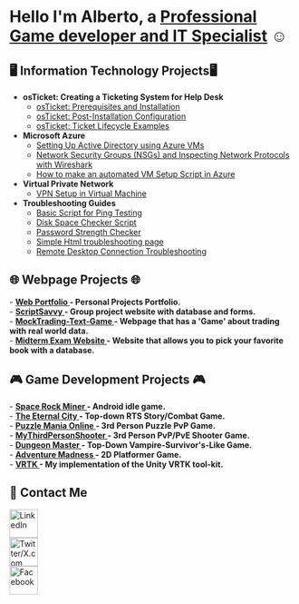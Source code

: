 <h1>Hello I'm Alberto, a <a href="www.linkedin.com/in/alberto-mcwhirter-javier-64413078/">Professional Game developer and IT Specialist</a> ☺ </h1>

<h2>🖥️ Information Technology Projects🖥</h2>

- <b> osTicket: Creating a Ticketing System for Help Desk </b>
  - [osTicket: Prerequisites and Installation](https://github.com/xmen12cc/osticket-prereqs)
  - [osTicket: Post-Installation Configuration](https://github.com/xmen12cc/osTicket-post-install-config)
  - [osTicket: Ticket Lifecycle Examples](https://github.com/xmen12cc/ticket-lifecycle)
- <b>Microsoft Azure</b>
  - [Setting Up Active Directory using Azure VMs](https://github.com/xmen12cc/configure-ad)
  - [Network Security Groups (NSGs) and Inspecting Network Protocols with Wireshark](https://github.com/xmen12cc/azure-network-protocols)
  - [How to make an automated VM Setup Script in Azure](https://github.com/xmen12cc/VMSetupScriptAzure)
- <b>Virtual Private Network</b>
  - [VPN Setup in Virtual Machine ](https://github.com/xmen12cc/Setting-Up-A-VPN)
- <b>Troubleshooting Guides</b>
  - [Basic Script for Ping Testing](https://github.com/xmen12cc/PingTestingScript)
  - [Disk Space Checker Script](https://github.com/xmen12cc/DiskSpaceCheckerScript)
  - [Password Strength Checker](https://github.com/xmen12cc/PasswordStrengthChecker)
  - [Simple Html troubleshooting page](https://github.com/xmen12cc/SimpleHTMLSupportPage)
  - [Remote Desktop Connection Troubleshooting](https://github.com/xmen12cc/RemoteDesktopTroubleshooting)

<h2>🌐 Webpage Projects 🌐</h2>
- <b> <a href="https://github.com/xmen12cc/Webdev"> Web Portfolio </a> - Personal Projects Portfolio. </b> <br>
- <b> <a href="https://github.com/xmen12cc/scriptsavvy_comp229_groupproject"> ScriptSavvy </a> - Group project website with database and forms. </b> <br>
- <b> <a href="https://github.com/xmen12cc/mocktrading-text-game"> MockTrading-Text-Game </a> - Webpage that has a 'Game' about trading with real world data. </b> <br>
- <b> <a href="https://github.com/xmen12cc/COMP229-F2020-Midterm-301203948"> Midterm Exam Website </a> - Website that allows you to pick your favorite book with a database. </b> <br>


<h2>🎮 Game Development Projects 🎮</h2>
  - <b> <a href="https://github.com/xmen12cc/IdleGame"> Space Rock Miner </a> - Android idle game. </b> <br>
  - <b> <a href="https://github.com/xmen12cc/TheEternalCity"> The Eternal City </a> - Top-down RTS Story/Combat Game. </b> <br>
  - <b> <a href="https://github.com/xmen12cc/PuzzleMania"> Puzzle Mania Online </a> - 3rd Person Puzzle PvP Game. </b> <br>
  - <b> <a href="https://github.com/xmen12cc/MyThirdPersonShooter"> MyThirdPersonShooter </a> - 3rd Person PvP/PvE Shooter Game. </b> <br>
  - <b> <a href="https://github.com/xmen12cc/DungeonMaster"> Dungeon Master </a> - Top-Down Vampire-Survivor's-Like Game. </b> <br>
  - <b> <a href="https://github.com/xmen12cc/AdventureMadness"> Adventure Madness </a> - 2D Platformer Game. </b> <br>
  - <b> <a href="https://github.com/xmen12cc/VRTK"> VRTK </a> - My implementation of the Unity VRTK tool-kit. </b> <br>

<h2>📩 Contact Me</h2>

<a href="https://www.linkedin.com/in/alberto-mcwhirter-javier-64413078/"><img src="https://cdn-icons-png.flaticon.com/512/174/174857.png" height="50px" width="50px" alt="LinkedIn"></a> <br>
<a href="https://x.com/albertomcwhirte"><img src="https://ih1.redbubble.net/image.5140285698.0404/raf,360x360,075,t,fafafa:ca443f4786.jpg" height="50px" width="50px" alt="Twitter/X.com"></a> <br>
<a href="https://www.facebook.com/mcwhirterjavier/" class="social-icon"><img src="https://upload.wikimedia.org/wikipedia/commons/thumb/b/b9/2023_Facebook_icon.svg/1024px-2023_Facebook_icon.svg.png" height="50px" width="50px" alt="Facebook"></a> <br>

